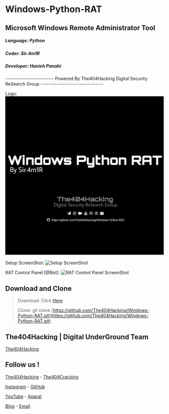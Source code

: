 # Windows-Python-RAT
## Microsoft Windows Remote Administrator Tool

<h5>Language: Python</h5>
<h5>Coder: Sir.4m1R</h5>
<h5>Developer: Hanieh Panahi</h5>
------------------------
Powered By The404Hacking
Digital Security ReSearch Group
-------------------------------

Logo:
![Windows-Python-RAT Logo](Windows-Python-RAT.jpg?raw=true "Windows-Python-RAT Logo")

Setup ScreenShot:
![Setup ScreenShot](/images/Setup.png?raw=true "Setup ScreenShot")

RAT Control Panel [@Bot]:
![RAT Control Panel ScreenShot](/images/CP.png?raw=true "RAT Control Panel ScreenShot")




## Download and Clone
> Download: Click [Here](https://github.com/The404Hacking/Windows-Python-RAT/archive/master.zip)

> Clone: git clone [https://github.com/The404Hacking/Windows-Python-RAT.git](https://github.com/The404Hacking/Windows-Python-RAT.git)

## The404Hacking | Digital UnderGround Team
[The404Hacking](https://T.me/The404Hacking)

## Follow us !
[The404Hacking](https://T.me/The404Hacking) - [The404Cracking](https://T.me/The404Cracking)

[Instagram](https://instagram.com/The404Hacking) - [GitHub](https://github.com/The404Hacking)

[YouTube](http://yon.ir/youtube404) - [Aparat](http://www.aparat.com/The404Hacking)

[Blog](http://the404hacking.blogsky.com) - [Email](mailto:The404Hacking.Team@Gmail.Com)
